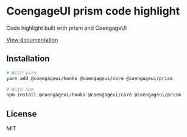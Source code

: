 # CoengageUI prism code highlight

Code highlight built with prism and CoengageUI

[View documentation](https://coengage.dev/)

## Installation

```sh
# With yarn
yarn add @coengageui/hooks @coengageui/core @coengageui/prism

# With npm
npm install @coengageui/hooks @coengageui/core @coengageui/prism
```

## License

MIT
